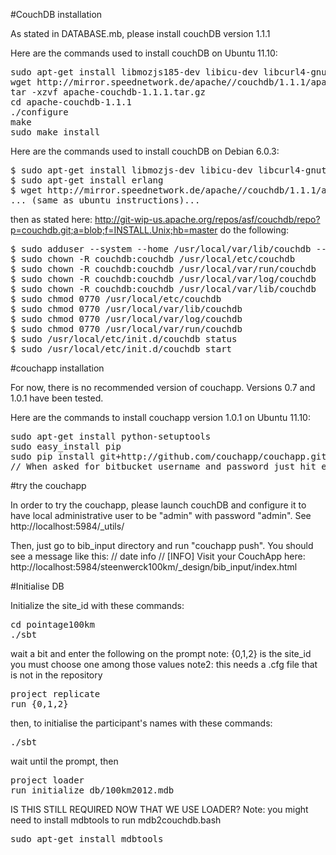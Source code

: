 #CouchDB installation

As stated in DATABASE.mb, please install couchDB version 1.1.1

Here are the commands used to install couchDB on Ubuntu 11.10:
<pre>
sudo apt-get install libmozjs185-dev libicu-dev libcurl4-gnutls-dev erlang 
wget http://mirror.speednetwork.de/apache//couchdb/1.1.1/apache-couchdb-1.1.1.tar.gz
tar -xzvf apache-couchdb-1.1.1.tar.gz
cd apache-couchdb-1.1.1
./configure
make
sudo make install
</pre>


Here are the commands used to install couchDB on Debian 6.0.3:
<pre>
$ sudo apt-get install libmozjs-dev libicu-dev libcurl4-gnutls-dev
$ sudo apt-get install erlang
$ wget http://mirror.speednetwork.de/apache//couchdb/1.1.1/apache-couchdb-1.1.1.tar.gz
... (same as ubuntu instructions)...
</pre>

then as stated here:
   http://git-wip-us.apache.org/repos/asf/couchdb/repo?p=couchdb.git;a=blob;f=INSTALL.Unix;hb=master
do the following:

<pre>
$ sudo adduser --system --home /usr/local/var/lib/couchdb --no-create-home --shell /bin/bash --group --gecos "CouchDB Administrator" couchdb
$ sudo chown -R couchdb:couchdb /usr/local/etc/couchdb
$ sudo chown -R couchdb:couchdb /usr/local/var/run/couchdb
$ sudo chown -R couchdb:couchdb /usr/local/var/log/couchdb
$ sudo chown -R couchdb:couchdb /usr/local/var/lib/couchdb
$ sudo chmod 0770 /usr/local/etc/couchdb
$ sudo chmod 0770 /usr/local/var/lib/couchdb
$ sudo chmod 0770 /usr/local/var/log/couchdb
$ sudo chmod 0770 /usr/local/var/run/couchdb
$ sudo /usr/local/etc/init.d/couchdb status
$ sudo /usr/local/etc/init.d/couchdb start
</pre>

#couchapp installation

For now, there is no recommended version of couchapp. Versions 0.7 and 1.0.1 have been tested.

Here are the commands to install couchapp version 1.0.1 on Ubuntu 11.10:
<pre>
sudo apt-get install python-setuptools
sudo easy_install pip
sudo pip install git+http://github.com/couchapp/couchapp.git@1.0.1#egg=Couchapp
// When asked for bitbucket username and password just hit enter
</pre>

#try the couchapp

In order to try the couchapp, please launch couchDB and configure it to have local administrative user to be "admin" with password "admin".
See http://localhost:5984/_utils/

Then, just go to bib_input directory and run "couchapp push". You should see a message like this:
// date info // [INFO] Visit your CouchApp here:
http://localhost:5984/steenwerck100km/_design/bib_input/index.html

#Initialise DB

Initialize the site_id with these commands:
<pre>
cd pointage100km
./sbt
</pre>

wait a bit and enter the following on the prompt
note: {0,1,2} is the site_id you must choose one among those values
note2: this needs a .cfg file that is not in the repository
<pre>
project replicate
run {0,1,2}
</pre>

then, to initialise the participant's names with these commands:

<pre>
./sbt
</pre>

wait until the prompt, then

<pre>
project loader
run initialize_db/100km2012.mdb
</pre>


IS THIS STILL REQUIRED NOW THAT WE USE LOADER?
Note: you might need to install mdbtools to run mdb2couchdb.bash
<pre>
sudo apt-get install mdbtools
</pre>
